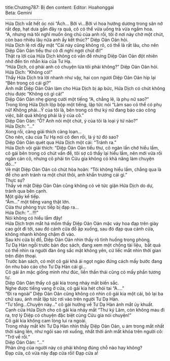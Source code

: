 title:Chương787: Bị đen
content:
Editor: Hoahonggai<br>Beta: Gemini<br>………………………..<br>Hứa Dịch vắt hết óc nói “Ách… Bởi vì…Bởi vì hoa hướng dương trong sân nở rất đẹp, hạt dưa gần đây ra quả, cô có thể vừa uống trà vừa ngắm hoa.<br>“A, nhưng mà tôi nghĩ muốn ông chủ của anh rồi, tôi ở nơi này chờ một chút, còn bao nhiêu lâu nữa anh ấy kết thúc?” Diệp Oản Oản hỏi.<br>Hứa Dịch lệ rơi đầy mặt “Cái này cũng không rõ, có thể là rất lâu, cho nên Diệp Oản Oản tiểu thư cô đi nghỉ ngơi chút đi!”<br>Thật ra lời của Hứa Dịch không có vấn đề nhưng Diệp Oản Oản đột nhiên nhớ đến tin nhắn kia của Tư Hạ.<br>“Hứa Dịch, có phải anh có chuyện lừa tôi phải không?” Diệp Oản Oản hỏi.<br>Hứa Dịch: “Không có!”<br>Thấy Hứa Dịch trả lời nhanh như vậy, hai con ngươi Diệp Oản Oản híp lại “Bên trong có cái gì?”<br>Ánh mắt Diệp Oản Oản làm cho Húa Dịch bị áp bức, Hứa Dịch có chút không chịu được “Không có gì cả!”<br>Diệp Oản Oản nhẹ giọng cười một tiếng “A, chẳng lẽ, là phụ nữ sao?”<br>Trong lòng Hứa Dịch lộp bộp một tiếng, lập tức nói “Làm sao có thể có phụ nữ! Không phải…Ý của tôi là, bên trong có thư ký nữ đang báo cáo công việc, bất quá không phải là ý của cô.”<br>Diệp Oản Oản: “Ồ? Anh nói một chút, ý của tôi là loại ý tứ nào?”<br>Hứa Dịch: “…”<br>Xong rồi, càng giải thích càng loạn…<br>Cho nên, câu của Tư Hạ nói cô đen rồi, là ý tứ đó sao?<br>Diệp Oản Oản quét qua Hứa Dịch một cái: “Tránh ra.”<br>Hứa Dịch vội giải thích: “Diệp Oản Oản tiểu thư, cô ngàn lần chớ hiểu lầm, cô gái bên trong có chút vấn đề, tôi sợ cô thấy lại hiểu lầm, nên mới vừa rồi ngăn cản cô, nhưng cô phải tin Cửu gia không có khả năng làm chuyện đó…”<br>Vẻ mặt Diệp Oản Oản có chút hòa hoãn: “Tôi không hiểu lầm, chẳng qua là để cho anh tránh ra một chút thôi, anh khẩn trương cái gì.”<br>Thực sự?<br>Thấy vẻ mặt Diệp Oản Oản cũng không có vẻ tức giận Hứa Dịch do dự, tránh qua bên cạnh.<br>Một giây kế tiếp.<br>“Ầm…” một tiếng vang thật lớn.<br>Cửa thư phòng trực tiếp bị đạp ra…<br>Hứa Dịch: “…!!!”<br>Nói không có hiểu lầm đây!<br>Hứa Dịch trợn mắt há mồm thấy Diệp Oản Oản mặc váy hoa đạp trên giày cao gót đi tới, sau đó cánh cửa đổ ập xuống, sau đó đạp qua cánh cửa, không nhanh không chậm đi vào.<br>Sau khi cửa bị đổ, Diệp Oản Oản nhìn thấy rõ tình huống trong phòng.<br>Tư Dạ Hàn ngồi trước bàn đọc sách, đang xem một chồng tài liệu,  bất quá có thể nhìn ra người đàn ông sắc mặt không yên, cứ liếc mắt nhìn thời gian trên điện thoại.<br>Trước bàn sách, có một cô gái khả ái ngọt ngào đứng cách mấy bước đang ôn nhu báo cáo cho Tư Dạ Hàn cái gì…<br>Cô gái ăn mặc giống mình như đúc, liền thần thái cũng có mấy phần tương tự.<br>Diệp Oản Oản thấy cô gái kia trong nháy mắt biến sắc.<br>Nghe được tiếng vang ở cửa, cô gái kia hét chói tai “A….”<br>“Đi ra ngoài” Diệp Oản Oản cũng không có nhìn cô gái kia một cái, bỏ lại ba chữ sau, ánh mắt lập tức rơi vào trên người Tư Dạ Hàn.<br>“Tư tổng…Chuyện này…” cô gái hướng về Tư Dạ Hàn ánh mắt ủy khuất.<br>Cạnh cửa Hứa Dịch cho cô gái kia nháy mắt “Thư ký Lâm, còn không mau đi ra, trợ lý Diệp có chuyện đặc biệt cùng Cửu gia nói chuyện!”<br>Cô gái kia không cam lòng lui ra ngoài.<br>Trong nháy mắt khi Tư Dạ Hàn nhìn thấy Diệp Oản Oản, u ám trong mắt nhất thời sáng lên, như ngôi sao rơi xuống, nhất thời ánh mắt khóa trên người cô: “Trở về rồi.”<br>Diệp Oản Oản: “…”<br>Phản ứng của người này có phải không đúng chỗ nào hay không?<br>Đạp cửa, cô vừa nãy đạp cửa rồi! Đạp cửa a!